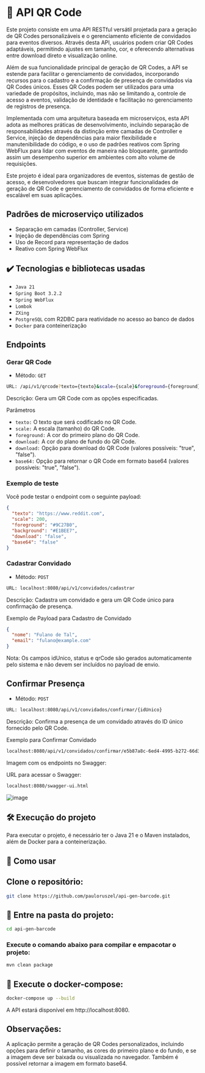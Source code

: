 # 🎯 API QR Code
Este projeto consiste em uma API RESTful versátil projetada para a geração de QR Codes personalizáveis e o gerenciamento eficiente de convidados para eventos diversos. Através desta API, usuários podem criar QR Codes adaptáveis, permitindo ajustes em tamanho, cor, e oferecendo alternativas entre download direto e visualização online.

Além de sua funcionalidade principal de geração de QR Codes, a API se estende para facilitar o gerenciamento de convidados, incorporando recursos para o cadastro e a confirmação de presença de convidados via QR Codes únicos. Esses QR Codes podem ser utilizados para uma variedade de propósitos, incluindo, mas não se limitando a, controle de acesso a eventos, validação de identidade e facilitação no gerenciamento de registros de presença.

Implementada com uma arquitetura baseada em microserviços, esta API adota as melhores práticas de desenvolvimento, incluindo separação de responsabilidades através da distinção entre camadas de Controller e Service, injeção de dependências para maior flexibilidade e manutenibilidade do código, e o uso de padrões reativos com Spring WebFlux para lidar com eventos de maneira não bloqueante, garantindo assim um desempenho superior em ambientes com alto volume de requisições.

Este projeto é ideal para organizadores de eventos, sistemas de gestão de acesso, e desenvolvedores que buscam integrar funcionalidades de geração de QR Code e gerenciamento de convidados de forma eficiente e escalável em suas aplicações.

## Padrões de microserviço utilizados
* Separação em camadas (Controller, Service)
* Injeção de dependências com Spring
* Uso de Record para representação de dados
* Reativo com Spring WebFlux

## ✔️ Tecnologias e bibliotecas usadas
- `Java 21`
- `Spring Boot 3.2.2`
- `Spring WebFlux`
- `Lombok`
- `ZXing`
- `PostgreSQL` com R2DBC para reatividade no acesso ao banco de dados
- `Docker` para conteinerização

## Endpoints
### Gerar QR Code

- Método: `GET`

```bash
URL: /api/v1/qrcode?texto={texto}&scale={scale}&foreground={foreground}&background={background}&download={download}&base64={base64}
```
Descrição: Gera um QR Code com as opções especificadas.

Parâmetros
- `texto:` O texto que será codificado no QR Code.
- `scale:` A escala (tamanho) do QR Code.
- `foreground:` A cor do primeiro plano do QR Code.
- `download:` A cor do plano de fundo do QR Code.
- `download:` Opção para download do QR Code (valores possíveis: "true", "false").
- `base64:` Opção para retornar o QR Code em formato base64 (valores possíveis: "true", "false").

### Exemplo de teste
Você pode testar o endpoint com o seguinte payload:
```json
{
  "texto": "https://www.reddit.com",
  "scale": 200,
  "foreground": "#9C27B0",
  "background": "#E1BEE7",
  "download": "false",
  "base64": "false"
}
```

### Cadastrar Convidado
- Método: `POST`

```bash
URL: localhost:8080/api/v1/convidados/cadastrar
```
Descrição: Cadastra um convidado e gera um QR Code único para confirmação de presença.

Exemplo de Payload para Cadastro de Convidado
```json
{
  "nome": "Fulano de Tal",
  "email": "fulano@example.com"
}
```
Nota: Os campos idUnico, status e qrCode são gerados automaticamente pelo sistema e não devem ser incluídos no payload de envio.

## Confirmar Presença
- Método: `POST`

```bash
URL: localhost:8080/api/v1/convidados/confirmar/{idUnico}
```
Descrição: Confirma a presença de um convidado através do ID único fornecido pelo QR Code.

Exemplo para Confirmar Convidado
```bash
localhost:8080/api/v1/convidados/confirmar/e5b87a8c-6ed4-4995-b272-66d3d9dc5ba9
```
Imagem com os endpoints no Swagger:

URL para acessar o Swagger:

```bash
localhost:8080/swagger-ui.html
```

![image](https://github.com/pauloruszel/api-gen-barcode/assets/12766450/85d34995-9e91-4125-a8bf-92aea8010482)


## 🛠️ Execução do projeto
Para executar o projeto, é necessário ter o Java 21 e o Maven instalados, além de Docker para a conteinerização.

## 🚀 Como usar
## Clone o repositório:
```bash
git clone https://github.com/pauloruszel/api-gen-barcode.git
```
## 📁 Entre na pasta do projeto:
```bash
cd api-gen-barcode
```
### Execute o comando abaixo para compilar e empacotar o projeto:
```bash
mvn clean package
```
## 🐳 Execute o docker-compose:
```bash
docker-compose up --build
```
A API estará disponível em http://localhost:8080.

## Observações:
A aplicação permite a geração de QR Codes personalizados, incluindo opções para definir o tamanho, as cores do primeiro plano e do fundo, e se a imagem deve ser baixada ou visualizada no navegador. Também é possível retornar a imagem em formato base64.
